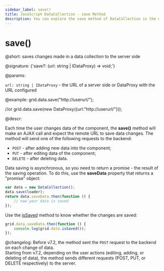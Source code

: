 ```yaml
---
sidebar_label: save()
title: JavaScript DataCollection - save Method 
description: You can explore the save method of DataCollection in the documentation of the DHTMLX JavaScript UI library. Browse developer guides and API reference, try out code examples and live demos, and download a free 30-day evaluation version of DHTMLX Suite 7.
---
```


# save()

@short: saves changes made in a data collection to the server side

@signature: {'save?: (url: string | IDataProxy) => void;'}

@params:

`url: string | IDataProxy` - the URL of a server side or DataProxy with the URL configured

@example:
grid.data.save("http://userurl/");

//or
grid.data.save(new DataProxy({url:"http://userurl/"}));

@descr:

Each time the user changes data of the component, the **save()** method will make an AJAX call and expect the remote URL to save data changes.
The method will send one of the following requests to the backend:

- `POST` - after adding new data into the component;
- `PUT` - after editing data of the component;
- `DELETE` - after deleting data.

Data saving is asynchronous, so you need to return a promise - the result of the saving operation. To do this, use the **saveData** property that returns a "promise" object:

~~~js
var data = new DataCollection();
data.save(loader);
return data.saveData.then(function () {
    // now your data is saved
});
~~~

Use the [isSaved](data_collection/api/datacollection_issaved_method.md) method to know whether the changes are saved:

~~~js
grid.data.saveData.then(function () {
	console.log(grid.data.isSaved());
});
~~~

@changelog:
Before v7.2, the method sent the `POST` request to the backend on each change of data. <br>
Starting from v7.2, depending on the user actions (editing, adding, or deleting of data), the method sends different requests (POST, PUT, or DELETE respectively) to the server.